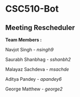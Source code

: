 # CSC510-Bot

## Meeting Rescheduler

**Team Members :**

Navjot Singh - *nsingh9*

Saurabh Shanbhag - *sshanbh2*

Malayaz Sachdeva - *msachde*

Aditya Pandey - *apandey6*

George Matthew - *george2*
